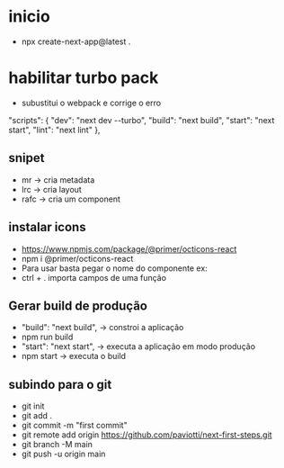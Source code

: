 # inicio

- npx create-next-app@latest .

# habilitar turbo pack

- subustitui o webpack e corrige o erro

"scripts": {
"dev": "next dev --turbo",
"build": "next build",
"start": "next start",
"lint": "next lint"
},

## snipet

- mr -> cria metadata
- lrc -> cria layout
- rafc -> cria um component

## instalar icons

- https://www.npmjs.com/package/@primer/octicons-react
- npm i @primer/octicons-react
- Para usar basta pegar o nome do componente ex: <HomeIcon />
- ctrl + . importa campos de uma função

## Gerar build de produção

- "build": "next build", -> constroi a aplicação
- npm run build
- "start": "next start", -> executa a aplicação em modo produção
- npm start -> executa o build

## subindo para o git

- git init
- git add .
- git commit -m "first commit"
- git remote add origin https://github.com/paviotti/next-first-steps.git
- git branch -M main
- git push -u origin main
